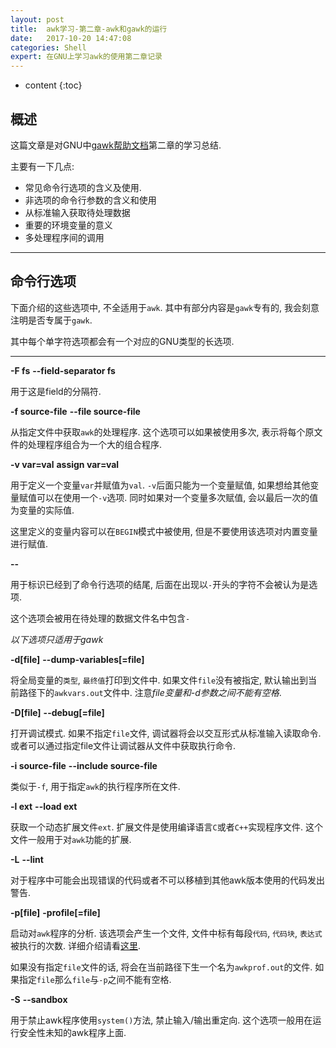 ```yaml
---
layout: post
title:  awk学习-第二章-awk和gawk的运行
date:   2017-10-20 14:47:08
categories: Shell
expert: 在GNU上学习awk的使用第二章记录
---
```


* content
{:toc}

## 概述

这篇文章是对GNU中[gawk帮助文档](http://www.gnu.org/software/gawk/manual/html_node/index.html)第二章的学习总结.

主要有一下几点:

* 常见命令行选项的含义及使用.
* 非选项的命令行参数的含义和使用
* 从标准输入获取待处理数据
* 重要的环境变量的意义
* 多处理程序间的调用

---

## 命令行选项

下面介绍的这些选项中, 不全适用于`awk`. 其中有部分内容是`gawk`专有的, 我会刻意注明是否专属于`gawk`.

其中每个单字符选项都会有一个对应的GNU类型的长选项.

---

**-F fs**
**--field-separator fs**

用于这是field的分隔符.

**-f source-file**
**--file source-file**

从指定文件中获取`awk`的处理程序. 这个选项可以如果被使用多次, 表示将每个原文件的处理程序组合为一个大的组合程序.

**-v var=val**
**assign var=val**

用于定义一个变量`var`并赋值为`val`. `-v`后面只能为一个变量赋值, 如果想给其他变量赋值可以在使用一个`-v`选项. 同时如果对一个变量多次赋值, 会以最后一次的值为变量的实际值.

这里定义的变量内容可以在`BEGIN`模式中被使用, 但是不要使用该选项对内置变量进行赋值.

**--**

用于标识已经到了命令行选项的结尾, 后面在出现以`-`开头的字符不会被认为是选项.

这个选项会被用在待处理的数据文件名中包含`-`

*以下选项只适用于gawk*

**-d[file]**
**--dump-variables[=file]**

将全局变量的`类型`, `最终值`打印到文件中. 如果文件`file`没有被指定, 默认输出到当前路径下的`awkvars.out`文件中. 注意*file变量和-d参数之间不能有空格*.

**-D[file]**
**--debug[=file]**

打开调试模式. 如果不指定`file`文件, 调试器将会以交互形式从标准输入读取命令. 或者可以通过指定file文件让调试器从文件中获取执行命令.

**-i source-file**
**--include source-file**

类似于`-f`, 用于指定`awk`的执行程序所在文件.

**-l ext**
**--load ext**

获取一个动态扩展文件`ext`. 扩展文件是使用编译语言`C`或者`C++`实现程序文件. 这个文件一般用于对`awk`功能的扩展.

**-L**
**--lint**

对于程序中可能会出现错误的代码或者不可以移植到其他awk版本使用的代码发出警告.

**-p[file]**
**-profile[=file]**

启动对`awk`程序的分析. 该选项会产生一个文件, 文件中标有每段`代码`, `代码块`, `表达式`被执行的次数. 详细介绍请看[这里](http://www.gnu.org/software/gawk/manual/html_node/Profiling.html#Profiling).

如果没有指定`file`文件的话, 将会在当前路径下生一个名为`awkprof.out`的文件. 如果指定`file`那么`file`与`-p`之间不能有空格.

**-S**
**--sandbox**

用于禁止awk程序使用`system()`方法, 禁止输入/输出重定向. 这个选项一般用在运行安全性未知的awk程序上面.


